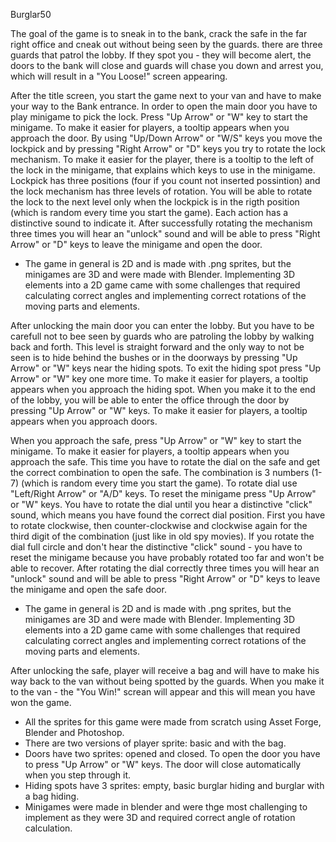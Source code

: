 Burglar50

The goal of the game is to sneak in to the bank, crack the safe in the far right office  and cneak out without being seen by the guards.
there are three guards that patrol the lobby. If they spot you - they will become alert, the doors to the bank will close and guards will chase you down and arrest you, which will result in a "You Loose!" screen appearing.

After the title screen, you start the game next to your van and have to make your way to the Bank entrance. 
In order to open the main door you have to play minigame to pick the lock. Press "Up Arrow" or "W" key to start the minigame.
To make it easier for players, a tooltip appears when you approach the door.
By using "Up/Down Arrow" or "W/S" keys you move the lockpick and by pressing "Right Arrow" or "D" keys you try to rotate the lock mechanism.
To make it easier for the player, there is a tooltip to the left of the lock in the minigame, that explains which keys to use in the minigame.
Lockpick has three positions (four if you count not inserted possintion) and the lock mechanism has three levels of rotation.
You will be able to rotate the lock to the next level only when the lockpick is in the rigth position (which is random every time you start the game). 
Each action has a distinctive sound to indicate it. After successfully rotating the mechanism three times you will hear an "unlock" sound and will be able to press "Right Arrow" or "D" keys to leave the minigame and open the door.

* The game in general is 2D and is made with .png sprites, but the minigames are 3D and were made with Blender. Implementing 3D elements into a 2D game came with some challenges that required calculating correct angles and implementing correct rotations of the moving parts and elements.

After unlocking the main door you can enter the lobby. But you have to be carefull not to bee seen by guards who are patroling the lobby by walking back and forth.
This level is straight forward and the only way to not be seen is to hide behind the bushes or in the doorways by pressing "Up Arrow" or "W" keys near the hiding spots. 
To exit the hiding spot press "Up Arrow" or "W" key one more time. To make it easier for players, a tooltip appears when you approach the hiding spot.
When you make it to the end of the lobby, you will be able to enter the office through the door by pressing "Up Arrow" or "W" keys.
To make it easier for players, a tooltip appears when you approach doors.

When you approach the safe, press "Up Arrow" or "W" key to start the minigame. To make it easier for players, a tooltip appears when you approach the safe.
This time you have to rotate the dial on the safe and get the correct combination to open the safe.
The combination is 3 numbers (1-7) (which is random every time you start the game). To rotate dial use "Left/Right Arrow" or "A/D" keys. To reset the minigame press "Up Arrow" or "W" keys.
You have to rotate the dial until you hear a distinctive "click" sound, which means you have found the correct dial position. First you have to rotate clockwise, then counter-clockwise and clockwise again for the third digit of the combination (just like in old spy movies).
If you rotate the dial full circle and don't hear the distinctive "click" sound - you have to reset the minigame because you have probably rotated too far and won't be able to recover.
After rotating the dial correctly three times you will hear an "unlock" sound and will be able to press "Right Arrow" or "D" keys to leave the minigame and open the safe door.

* The game in general is 2D and is made with .png sprites, but the minigames are 3D and were made with Blender. Implementing 3D elements into a 2D game came with some challenges that required calculating correct angles and implementing correct rotations of the moving parts and elements.

After unlocking the safe, player will receive a bag and will have to make his way back to the van without being spotted by the guards. When you make it to the van - the "You Win!" screan will appear and this will mean you have won the game.


* All the sprites for this game were made from scratch using Asset Forge, Blender and Photoshop.
* There are two versions of player sprite: basic and with the bag.
* Doors have two sprites: opened and closed. To open the door you have to press "Up Arrow" or "W" keys. The door will close automatically when you step through it.
* Hiding spots have 3 sprites: empty, basic burglar hiding and burglar with a bag hiding.
* Minigames were made in blender and were thge most challenging to implement as they were 3D and required correct angle of rotation calculation.